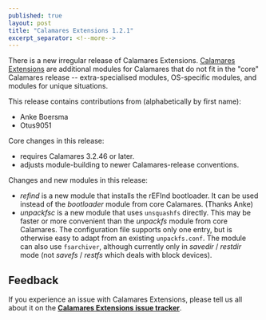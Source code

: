 ```yaml
---
published: true
layout: post
title: "Calamares Extensions 1.2.1"
excerpt_separator: <!--more-->
---
```


There is a new irregular release of Calamares Extensions.
[Calamares Extensions](https://github.com/calamares/calamares-extensions)
are additional modules for Calamares that do not fit in the "core"
Calamares release -- extra-specialised modules, OS-specific modules,
and modules for unique situations.

<!--more-->

This release contains contributions from (alphabetically by first name):
 - Anke Boersma
 - Otus9051

Core changes in this release:
 - requires Calamares 3.2.46 or later.
 - adjusts module-building to newer Calamares-release conventions.

Changes and new modules in this release:
 - *refind* is a new module that installs the rEFInd bootloader. It can
   be used instead of the *bootloader* module from core Calamares. (Thanks Anke)
 - *unpackfsc* is a new module that uses `unsquashfs` directly. This may
   be faster or more convenient than the *unpackfs* module from core Calamares.
   The configuration file supports only one entry, but is otherwise easy to
   adapt from an existing `unpackfs.conf`. The module can also use `fsarchiver`,
   although currently only in *savedir* / *restdir* mode (not *savefs* / *restfs*
   which deals with block devices).


## Feedback ##

If you experience an issue with Calamares Extensions, please tell us all about it
on the [**Calamares Extensions issue tracker**][1].

[1]: https://github.com/calamares/calamares-extensions/issues
